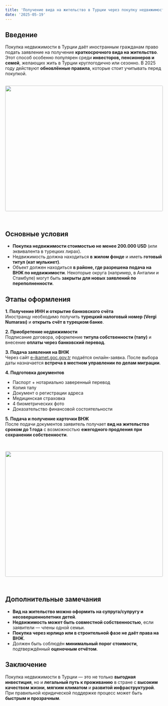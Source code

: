 ```yaml
---
title: 'Получение вида на жительство в Турции через покупку недвижимости (2025)'
date: '2025-05-19'
---
```


## Введение

Покупка недвижимости в Турции даёт иностранным гражданам право подать заявление на получение **краткосрочного вида на жительство**. Этот способ особенно популярен среди **инвесторов, пенсионеров и семей**, желающих жить в Турции круглогодично или сезонно. В 2025 году действуют **обновлённые правила**, которые стоит учитывать перед покупкой.
<img src="https://karayaka.ru/images/article10.jpg" width=100% height="400" style="object-fit: cover; border-radius: 3px; margin: 30px auto;" />

## Основные условия

- **Покупка недвижимости стоимостью не менее 200.000 USD** (или эквивалента в турецких лирах).
- Недвижимость должна находиться **в жилом фонде** и иметь **готовый титул (кат мулькиет)**.
- Объект должен находиться **в районе, где разрешена подача на ВНЖ по недвижимости**. Некоторые округа (например, в Анталии и Стамбуле) могут быть **закрыты для новых заявлений по переполненности**.

## Этапы оформления

**1. Получение ИНН и открытие банковского счёта**  
Иностранцу необходимо получить **турецкий налоговый номер (Vergi Numarası)** и **открыть счёт в турецком банке**.

**2. Приобретение недвижимости**  
Подписание договора, оформление **титула собственности (тапу)** и внесение **оплаты через банковский перевод**.

**3. Подача заявления на ВНЖ**  
Через сайт [e-ikamet.goc.gov.tr](https://e-ikamet.goc.gov.tr) подаётся онлайн-заявка. После выбора даты назначается **встреча в местном управлении по делам миграции**.

**4. Подготовка документов**

- Паспорт + нотариально заверенный перевод
- Копия тапу
- Документ о регистрации адреса
- Медицинская страховка
- 4 биометрических фото
- Доказательство финансовой состоятельности

**5. Подача и получение карточки ВНЖ**  
После подачи документов заявитель получает **вид на жительство сроком до 1 года** с возможностью **ежегодного продления при сохранении собственности**.

<img src="https://karayaka.ru/images/article10.2.jpg" width=100% height="400" style="object-fit: cover; border-radius: 3px; margin: 30px auto;" />

## Дополнительные замечания

- **Вид на жительство можно оформить на супруга/супругу и несовершеннолетних детей**.
- **Недвижимость может быть совместной собственностью**, если заявители — члены одной семьи.
- **Покупка через юрлицо или в строительной фазе не даёт права на ВНЖ**.
- Должен быть соблюдён **минимальный порог стоимости**, подтверждённый **оценочным отчётом**.

## Заключение

Покупка недвижимости в Турции — это не только **выгодная инвестиция**, но и **легальный путь к проживанию** в стране с **высоким качеством жизни**, **мягким климатом** и **развитой инфраструктурой**. При правильной юридической поддержке процесс может быть **быстрым и прозрачным**.
